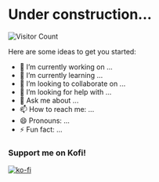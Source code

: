 # Under construction...
![Visitor Count](https://profile-counter.glitch.me/MrMidnight7331/count.svg)

Here are some ideas to get you started:

- 🔭 I’m currently working on ...
- 🌱 I’m currently learning ...
- 👯 I’m looking to collaborate on ...
- 🤔 I’m looking for help with ...
- 💬 Ask me about ...
- 📫 How to reach me: ...
- 😄 Pronouns: ...
- ⚡ Fun fact: ...

### Support me on Kofi!
[![ko-fi](https://ko-fi.com/img/githubbutton_sm.svg)](https://ko-fi.com/S6S7NRQSG)
